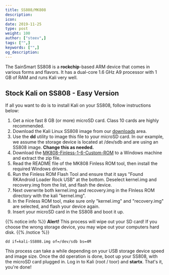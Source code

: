 ```yaml
---
title: SS808/MK808
description:
icon:
date: 2019-11-25
type: post
weight: 100
author: ["steev",]
tags: ["",]
keywords: ["",]
og_description:
---
```


The SainSmart SS808 is a **rockchip**-based ARM device that comes in various forms and flavors. It has a dual-core 1.6 GHz A9 processor with 1 GB of RAM and runs Kali very well.

## Stock Kali on SS808 - Easy Version

If all you want to do is to install Kali on your SS808, follow instructions below:

1. Get a nice fast 8 GB (or more) microSD card. Class 10 cards are highly recommended.
2. Download the Kali Linux SS808 image from our [downloads](https://www.offensive-security.com/kali-linux-vmware-arm-image-download/) area.
3. Use the **dd** utility to image this file to your microSD card. In our example, we assume the storage device is located at /dev/sdb and are using an SS808 image. **Change this as needed.**
4. Download the [MK808-Finless-1-6-Custom-ROM](http://www.freaktab.com/showthread.php?3207-NEW-MK808-Finless-1-6-Custom-ROM) to a Windows machine and extract the zip file.
5. Read the README file of the MK808 Finless ROM tool, then install the required Windows drivers.
6. Run the Finless ROM Flash Tool and ensure that it says "Found RKAndroid Loader Rock USB" at the bottom. Deselect kernel.img and recovery.img from the list, and flash the device.
7. Next overwrite both kernel.img and recovery.img in the FInless ROM directory with the kali "kernel.img".
8. In the Finless ROM tool, make sure only "kernel.img" and "recovery.img" are selected, and flash your device again.
9. Insert your microSD card in the SS808 and boot it up.

{{% notice info %}}
**Alert!** This process will wipe out your SD card! If you choose the wrong storage device, you may wipe out your computers hard disk.
{{% /notice %}}

```
dd if=kali-SS808.img of=/dev/sdb bs=4M
```
This process can take a while depending on your USB storage device speed and image size. Once the dd operation is done, boot up your SS808, with the microSD card plugged in. Log in to Kali (root / toor) and **startx**. That's it, you're done!
